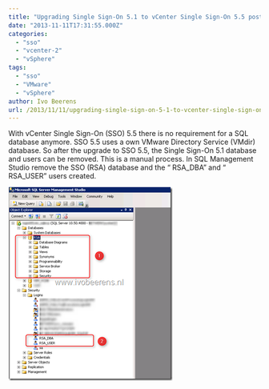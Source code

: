 ```yaml
---
title: "Upgrading Single Sign-On 5.1 to vCenter Single Sign-On 5.5 post task"
date: "2013-11-11T17:31:55.000Z"
categories: 
  - "sso"
  - "vcenter-2"
  - "vSphere"
tags: 
  - "sso"
  - "VMware"
  - "vSphere"
author: Ivo Beerens
url: /2013/11/11/upgrading-single-sign-on-5-1-to-vcenter-single-sign-on-5-5/
---
```


With vCenter Single Sign-On (SSO) 5.5 there is no requirement for a SQL database anymore. SSO 5.5 uses a own VMware Directory Service (VMdir) database. So after the upgrade to SSO 5.5, the Single Sign-On 5.1 database and users can be removed. This is a manual process. In SQL Management Studio remove the SSO (RSA) database and the “ RSA_DBA” and “ RSA_USER” users created.

[![image](images/image_thumb.png "image")](images/image.png)